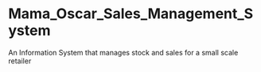# Mama_Oscar_Sales_Management_System
An Information System that manages stock and sales for a small scale retailer
